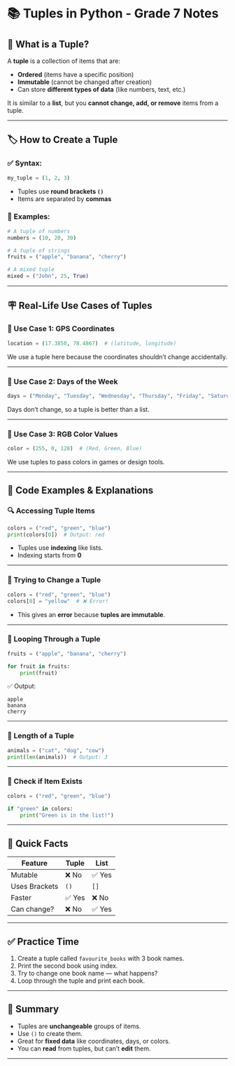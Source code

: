 
# 📚 Tuples in Python - Grade 7 Notes

## 🧠 What is a Tuple?

A **tuple** is a collection of items that are:
- **Ordered** (items have a specific position)
- **Immutable** (cannot be changed after creation)
- Can store **different types of data** (like numbers, text, etc.)

It is similar to a **list**, but you **cannot change, add, or remove** items from a tuple.

---

## 🏷️ How to Create a Tuple

### ✅ Syntax:

```python
my_tuple = (1, 2, 3)
```

- Tuples use **round brackets `()`**
- Items are separated by **commas**

### 🧪 Examples:

```python
# A tuple of numbers
numbers = (10, 20, 30)

# A tuple of strings
fruits = ("apple", "banana", "cherry")

# A mixed tuple
mixed = ("John", 25, True)
```

---

## 🪧 Real-Life Use Cases of Tuples

### 📌 Use Case 1: GPS Coordinates
```python
location = (17.3850, 78.4867)  # (latitude, longitude)
```

We use a tuple here because the coordinates shouldn’t change accidentally.

---

### 📌 Use Case 2: Days of the Week
```python
days = ("Monday", "Tuesday", "Wednesday", "Thursday", "Friday", "Saturday", "Sunday")
```
Days don’t change, so a tuple is better than a list.

---

### 📌 Use Case 3: RGB Color Values
```python
color = (255, 0, 128)  # (Red, Green, Blue)
```
We use tuples to pass colors in games or design tools.

---

## 🧪 Code Examples & Explanations

### 🔍 Accessing Tuple Items

```python
colors = ("red", "green", "blue")
print(colors[0])  # Output: red
```

- Tuples use **indexing** like lists.
- Indexing starts from **0**

---

### 🚫 Trying to Change a Tuple

```python
colors = ("red", "green", "blue")
colors[0] = "yellow"  # ❌ Error!
```

- This gives an **error** because **tuples are immutable**.

---

### 🔄 Looping Through a Tuple

```python
fruits = ("apple", "banana", "cherry")

for fruit in fruits:
    print(fruit)
```

✅ Output:
```
apple
banana
cherry
```

---

### 📏 Length of a Tuple

```python
animals = ("cat", "dog", "cow")
print(len(animals))  # Output: 3
```

---

### 🔎 Check if Item Exists

```python
colors = ("red", "green", "blue")

if "green" in colors:
    print("Green is in the list!")
```

---

## 🧠 Quick Facts

| Feature         | Tuple           | List             |
|-----------------|------------------|------------------|
| Mutable         | ❌ No            | ✅ Yes            |
| Uses Brackets   | `()`             | `[]`             |
| Faster          | ✅ Yes           | ❌ No             |
| Can change?     | ❌ No            | ✅ Yes            |

---

## ✅ Practice Time

1. Create a tuple called `favourite_books` with 3 book names.
2. Print the second book using index.
3. Try to change one book name — what happens?
4. Loop through the tuple and print each book.

---

## 🎯 Summary

- Tuples are **unchangeable** groups of items.
- Use `()` to create them.
- Great for **fixed data** like coordinates, days, or colors.
- You can **read** from tuples, but can’t **edit** them.

---
